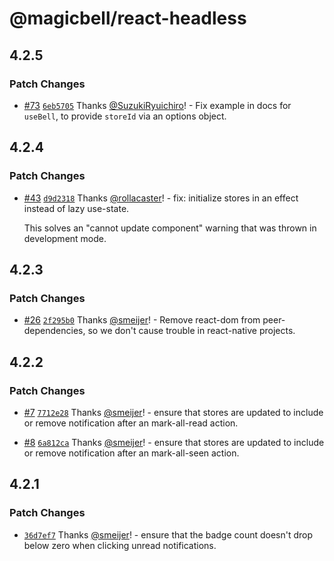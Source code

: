 # @magicbell/react-headless

## 4.2.5

### Patch Changes

- [#73](https://github.com/magicbell-io/magicbell-js/pull/73) [`6eb5705`](https://github.com/magicbell-io/magicbell-js/commit/6eb5705c502ab64caa32ce1d5ffa79d1fd671b06) Thanks [@SuzukiRyuichiro](https://github.com/SuzukiRyuichiro)! - Fix example in docs for `useBell`, to provide `storeId` via an options object.

## 4.2.4

### Patch Changes

- [#43](https://github.com/magicbell-io/magicbell-js/pull/43) [`d9d2318`](https://github.com/magicbell-io/magicbell-js/commit/d9d23180be66f0487b12c71440eb1cf1bbcb41c9) Thanks [@rollacaster](https://github.com/rollacaster)! - fix: initialize stores in an effect instead of lazy use-state.

  This solves an "cannot update component" warning that was thrown in development mode.

## 4.2.3

### Patch Changes

- [#26](https://github.com/magicbell-io/magicbell-js/pull/26) [`2f295b0`](https://github.com/magicbell-io/magicbell-js/commit/2f295b0a02bf735e0f594f0bd0985b1523615ac7) Thanks [@smeijer](https://github.com/smeijer)! - Remove react-dom from peer-dependencies, so we don't cause trouble in react-native projects.

## 4.2.2

### Patch Changes

- [#7](https://github.com/magicbell-io/magicbell-js/pull/7) [`7712e28`](https://github.com/magicbell-io/magicbell-js/commit/7712e28911718b9585ebe0bee72d22f14fc137d1) Thanks [@smeijer](https://github.com/smeijer)! - ensure that stores are updated to include or remove notification after an mark-all-read action.

- [#8](https://github.com/magicbell-io/magicbell-js/pull/8) [`6a812ca`](https://github.com/magicbell-io/magicbell-js/commit/6a812ca48dc2e250260cd24967724f560f6415fd) Thanks [@smeijer](https://github.com/smeijer)! - ensure that stores are updated to include or remove notification after an mark-all-seen action.

## 4.2.1

### Patch Changes

- [`36d7ef7`](https://github.com/magicbell-io/magicbell-js/commit/36d7ef726317efac1cbe30a97afdf26c5a4e7cd5) Thanks [@smeijer](https://github.com/smeijer)! - ensure that the badge count doesn't drop below zero when clicking unread notifications.
